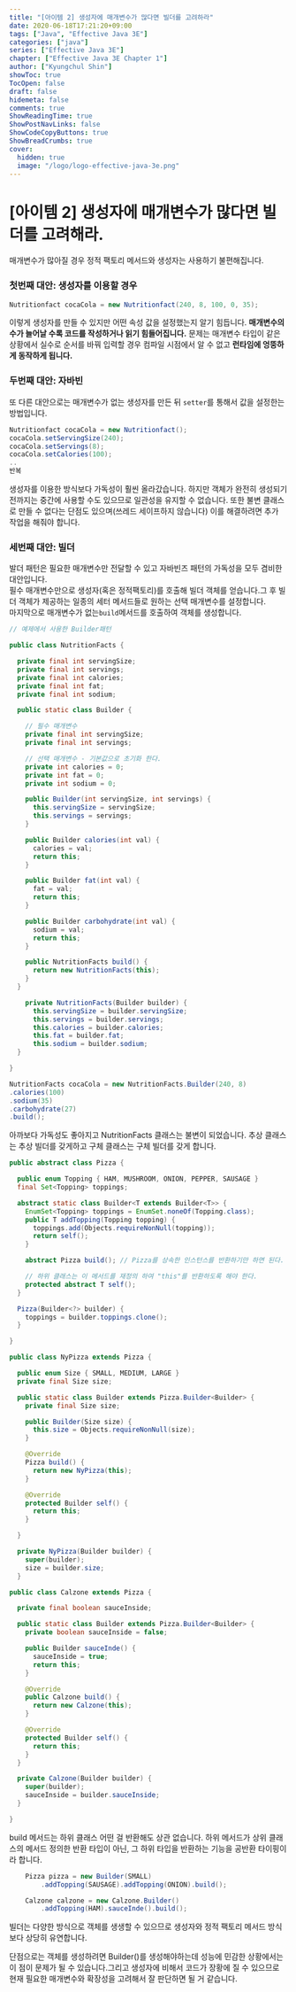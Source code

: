 ```yaml
---
title: "[아이템 2] 생성자에 매개변수가 많다면 빌더를 고려하라"
date: 2020-06-18T17:21:20+09:00
tags: ["Java", "Effective Java 3E"]
categories: ["java"]
series: ["Effective Java 3E"]
chapter: ["Effective Java 3E Chapter 1"]
author: ["Kyungchul Shin"]
showToc: true
TocOpen: false
draft: false
hidemeta: false
comments: true
ShowReadingTime: true
ShowPostNavLinks: false
ShowCodeCopyButtons: true
ShowBreadCrumbs: true
cover:
  hidden: true
  image: "/logo/logo-effective-java-3e.png"
---
```

# [아이템 2] 생성자에 매개변수가 많다면 빌더를 고려해라.
   
매개변수가 많아질 경우 정적 팩토리 메서드와 생성자는 사용하기 불편해집니다.       

### **첫번째 대안: 생성자를 이용할 경우**
   

```java
Nutritionfact cocaCola = new Nutritionfact(240, 8, 100, 0, 35);
```
이렇게 생성자를 만들 수 있지만 어떤 속성 값을 설정했는지 알기 힘듭니다. **매개변수의 수가 늘어날 수록 코드를 작성하거나 읽기 힘들어집니다.** 문제는 매개변수 타입이 같은 상황에서 실수로 순서를 바꿔 입력할 경우 컴파일 시점에서 알 수 없고 **런타임에 엉뚱하게 동작하게 됩니다.**
      

### **두번째 대안: 자바빈**
또 다른 대안으로는 매개변수가 없는 생성자를 만든 뒤 `setter`를 통해서 값을 설정한는 방법입니다.
   
```java
Nutritionfact cocaCola = new Nutritionfact();
cocaCola.setServingSize(240);
cocaCola.setServings(8);
cocaCola.setCalories(100);
..
반복
```
생성자를 이용한 방식보다 가독성이 훨씬 올라갔습니다. 하지만 객체가 완전히 생성되기 전까지는 중간에 사용할 수도 있으므로 일관성을 유지할 수 없습니다. 또한 불변 클래스로 만들 수 없다는 단점도 있으며(쓰레드 세이프하지 않습니다) 이를 해결하려면 추가 작업을 해줘야 합니다.
      
### **세번째 대안: 빌더**
발더 패턴은 필요한 매개변수만 전달할 수 있고 자바빈즈 패턴의 가독성을 모두 겸비한 대안입니다.      
필수 매개변수만으로 생성자(혹은 정적팩토리)를 호출해 빌더 객체를 얻습니다.그 후 빌더 객체가 제공하는 일종의 세터 메서드들로 원하는 선택 매개변수를 설정합니다.   
마지막으로 매개변수가 없는`build`메서드를 호출하여 객체를 생성합니다.
   
``` java
// 예제에서 사용한 Builder패턴

public class NutritionFacts {

  private final int servingSize;
  private final int servings;
  private final int calories;
  private final int fat;
  private final int sodium;

  public static class Builder {

    // 필수 매개변수
    private final int servingSize;
    private final int servings;

    // 선택 매개변수 - 기본값으로 초기화 한다.
    private int calories = 0;
    private int fat = 0;
    private int sodium = 0;

    public Builder(int servingSize, int servings) {
      this.servingSize = servingSize;
      this.servings = servings;
    }

    public Builder calories(int val) {
      calories = val;
      return this;
    }

    public Builder fat(int val) {
      fat = val;
      return this;
    }

    public Builder carbohydrate(int val) {
      sodium = val;
      return this;
    }

    public NutritionFacts build() {
      return new NutritionFacts(this);
    }
  }

    private NutritionFacts(Builder builder) {
      this.servingSize = builder.servingSize;
      this.servings = builder.servings;
      this.calories = builder.calories;
      this.fat = builder.fat;
      this.sodium = builder.sodium;
  }

}
```
``` java
NutritionFacts cocaCola = new NutritionFacts.Builder(240, 8)
.calories(100)
.sodium(35)
.carbohydrate(27)
.build();
```
   
아까보다 가독성도 좋아지고 NutritionFacts 클래스는 불변이 되었습니다. 추상 클래스는 추상 빌더를 갖게하고 구체 클래스는 구체 빌더를 갖게 합니다.

``` java
public abstract class Pizza {

  public enum Topping { HAM, MUSHROOM, ONION, PEPPER, SAUSAGE }
  final Set<Topping> toppings;

  abstract static class Builder<T extends Builder<T>> {
    EnumSet<Topping> toppings = EnumSet.noneOf(Topping.class);
    public T addTopping(Topping topping) {
      toppings.add(Objects.requireNonNull(topping));
      return self();
    }

    abstract Pizza build(); // Pizza를 상속한 인스턴스를 반환하기만 하면 된다.

    // 하위 클래스는 이 메서드를 재정의 하여 "this"를 반환하도록 해야 한다.
    protected abstract T self();
  }

  Pizza(Builder<?> builder) {
    toppings = builder.toppings.clone(); 
  }

}
```
   

``` java
public class NyPizza extends Pizza {

  public enum Size { SMALL, MEDIUM, LARGE }
  private final Size size;

  public static class Builder extends Pizza.Builder<Builder> {
    private final Size size;

    public Builder(Size size) {
      this.size = Objects.requireNonNull(size);
    }

    @Override
    Pizza build() {
      return new NyPizza(this);
    }

    @Override
    protected Builder self() {
      return this;
    }

  }

  private NyPizza(Builder builder) {
    super(builder);
    size = builder.size;
  }

```
   

``` java
public class Calzone extends Pizza {

  private final boolean sauceInside;

  public static class Builder extends Pizza.Builder<Builder> {
    private boolean sauceInside = false;

    public Builder sauceInde() {
      sauceInside = true;
      return this;
    }

    @Override
    public Calzone build() {
      return new Calzone(this);
    }

    @Override
    protected Builder self() {
      return this;
    }
  }

  private Calzone(Builder builder) {
    super(builder);
    sauceInside = builder.sauceInside;
  }

}
````
build 메서드는 하위 클래스 어떤 걸 반환해도 상관 없습니다. 하위 메서드가 상위 클래스의 메서드 정의한 반환 타입이 아닌, 그 하위 타입을 반환하는 기능을 공반환 타이핑이라 합니다.   
``` java
    Pizza pizza = new Builder(SMALL)
        .addTopping(SAUSAGE).addTopping(ONION).build();

    Calzone calzone = new Calzone.Builder()
        .addTopping(HAM).sauceInde().build();
```

빌더는 다양한 방식으로 객체를 생생할 수 있으므로 생성자와 정적 팩토리 메서드 방식보다 상당히 유연합니다.   

단점으로는 객체를 생성하려면 Builder()를 생성해야하는데 성능에 민감한 상황에서는 이 점이 문제가 될 수 있습니다.그리고 생성자에 비해서 코드가 장황에 질 수 있으므로 현재 필요한 매개변수와 확장성을 고려해서 잘 판단하면 될 거 같습니다.

